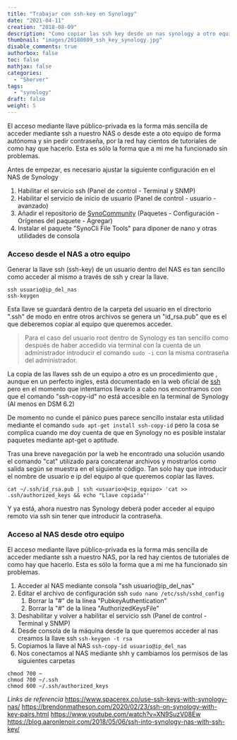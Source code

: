 ```yaml
---
title: "Trabajar con ssh-key en Synology"
date: "2021-04-11"
creation: "2018-08-09"
description: "Como copiar las ssh key desde un nas synology a otro equipo o aceder desde el NAS a otro equipo"
thumbnail: "images/20180809_ssh_key_synology.jpg"
disable_comments: true
authorbox: false
toc: false
mathjax: false
categories:
  - "Sherver"
tags:
  - "synology" 
draft: false
weight: 5
---
```

El acceso mediante llave público-privada es la forma más sencilla de acceder mediante ssh a nuestro NAS o desde este a oto equipo de forma autónoma y sin pedir contraseña, por la red hay cientos de tutoriales de como hay que hacerlo. Esta es sólo la forma que a mi me ha funcionado sin problemas.
<!--more-->

Antes de empezar, es necesario ajustar la siguiente configuración en el NAS de Synology

1. Habilitar el servicio ssh (Panel de control - Terminal y SNMP)
1. Habilitar el servicio de inicio de usuario (Panel de control - usuario - avanzado)
1. Añadir el repositorio de [SynoCommunity] (Paquetes - Configuración - Orígenes del paquete - Agregar)
1. Instalar el paquete "SynoCli File Tools" para diponer de nano y otras utilidades de consola

### Acceso desde el NAS a otro equipo
Generar la llave ssh (ssh-key) de un usuario dentro del NAS es tan sencillo como acceder al mismo a través de ssh y crear la llave.

```
ssh usuario@ip_del_nas
ssh-keygen
```
Esta llave se guardará dentro de la carpeta del usuario en el directorio ".ssh" de modo en entre otros archivos se genera un "id_rsa.pub" que es el que deberemos copiar al equipo que queremos acceder.

>Para el caso del usuario root dentro de Synology es tan sencillo como después de haber accedido via terminal con la cuenta de un administrador introducir el comando `sudo -i` con la misma contraseña del administrador.

La copia de las llaves ssh de un equipo a otro es un procedimiento que , aunque en un perfecto ingles, está documentado en la web oficial de [ssh] pero en el momento que intentamos llevarlo a cabo nos encontramos con que el comando "ssh-copy-id" no está accesible en la terminal de Synology (Al menos en DSM 6.2)

De momento no cunde el pánico pues parece sencillo instalar esta utilidad mediante el comando `sudo apt-get install ssh-copy-id` pero la cosa se complica cuando me doy cuenta de que en Synology no es posible instalar paquetes mediante apt-get o aptitude.

Tras una breve navegación por la web he encontrado una solución usando el comando "cat" utilizado para concatenar archivos y mostrarlos como salida según se muestra en el siguiente código.  Tan solo hay que introducir el nombre de usuario e ip del equipo al que queremos copiar las llaves.

```
cat ~/.ssh/id_rsa.pub | ssh <usuario>@<ip_equipo> 'cat >> .ssh/authorized_keys && echo "Llave copiada"'
```

Y ya está, ahora nuestro nas Synology deberá poder acceder al equipo remoto via ssh sin tener que introducir la contraseña.

### Acceso al NAS desde otro equipo
El acceso mediante llave público-privada es la forma más sencilla de acceder mediante ssh a nuestro NAS, por la red hay cientos de tutoriales de como hay que hacerlo. Esta es sólo la forma que a mi me ha funcionado sin problemas.

1. Acceder al NAS mediante consola "ssh usuario@ip_del_nas"
1. Editar el archivo de configuración ssh `sudo nano /etc/ssh/sshd_config`
   1. Borrar la "#" de la línea "PubkeyAuthentication"
   2. Borrar la "#" de la línea "AuthorizedKeysFile"
1. Deshabilitar y volver a habilitar el servicio ssh (Panel de control - Terminal y SNMP)
1. Desde consola de la máquina desde la que queremos acceder al nas creamos la llave ssh `ssh-keygen -t rsa`
1. Copiamos la llave al NAS `ssh-copy-id usuario@ip_del_nas`
1. Nos conectamos al NAS mediante shh y cambiamos los permisos de las siguientes carpetas
```
chmod 700 ~
chmod 700 ~/.ssh
chmod 600 ~/.ssh/authorized_keys
```


*Links de referencia*
https://www.spacerex.co/use-ssh-keys-with-synology-nas/
https://brendonmatheson.com/2020/02/23/ssh-on-synology-with-key-pairs.html
https://www.youtube.com/watch?v=XN9SuzV08Ew
https://blog.aaronlenoir.com/2018/05/06/ssh-into-synology-nas-with-ssh-key/


[ssh]: https://www.ssh.com/ssh/copy-id
[SynoCommunity]: https://synocommunity.com




